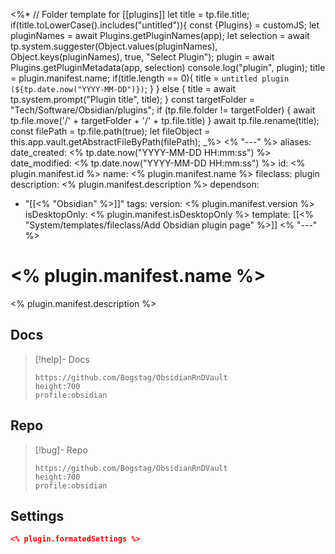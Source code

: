 <%*
	// Folder template for [[plugins]]
	let title = tp.file.title;
	if(title.toLowerCase().includes("untitled")){
		const {Plugins} = customJS;
		let pluginNames = await Plugins.getPluginNames(app);
		let selection = await tp.system.suggester(Object.values(pluginNames), Object.keys(pluginNames), true, "Select Plugin");
		plugin = await Plugins.getPluginMetadata(app, selection)
		console.log("plugin", plugin);
		title = plugin.manifest.name;
		if(title.length == 0){
			title = `untitled plugin (${tp.date.now("YYYY-MM-DD")})`;
		}
	} else {
		title = await tp.system.prompt("Plugin title", title);
	}
	const targetFolder = "Tech/Software/Obsidian/plugins";
	if (tp.file.folder != targetFolder) { 
		await tp.file.move('/' + targetFolder + '/' + tp.file.title)
	}
	await tp.file.rename(title);
	const filePath = tp.file.path(true);
	let fileObject = this.app.vault.getAbstractFileByPath(filePath);
_%>
<% "---" %>
aliases: 
date_created: <% tp.date.now("YYYY-MM-DD HH:mm:ss") %>
date_modified: <% tp.date.now("YYYY-MM-DD HH:mm:ss") %>
id: <% plugin.manifest.id %>
name: <% plugin.manifest.name %>
fileclass: plugin
description: <% plugin.manifest.description %>
dependson: 
- "[[<% "Obsidian" %>]]"
tags: 
version: <% plugin.manifest.version %>
isDesktopOnly: <% plugin.manifest.isDesktopOnly %>
template: [[<% "System/templates/fileclass/Add Obsidian plugin page" %>]]
<% "---" %>

# <% plugin.manifest.name %>

<% plugin.manifest.description %>

## Docs

>[!help]- Docs
>
>```gate  
>https://github.com/Bogstag/ObsidianRnDVault
>height:700
>profile:obsidian
>```

## Repo

>[!bug]- Repo
>
>```gate  
>https://github.com/Bogstag/ObsidianRnDVault
>height:700
>profile:obsidian
>```

## Settings

```json
<% plugin.formatedSettings %>
```
